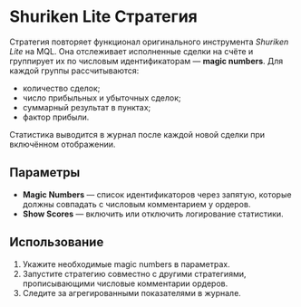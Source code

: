 # Shuriken Lite Стратегия

Стратегия повторяет функционал оригинального инструмента *Shuriken Lite* на MQL. Она отслеживает исполненные сделки на счёте и группирует их по числовым идентификаторам — **magic numbers**. Для каждой группы рассчитываются:

- количество сделок;
- число прибыльных и убыточных сделок;
- суммарный результат в пунктах;
- фактор прибыли.

Статистика выводится в журнал после каждой новой сделки при включённом отображении.

## Параметры

- **Magic Numbers** — список идентификаторов через запятую, которые должны совпадать с числовым комментарием у ордеров.
- **Show Scores** — включить или отключить логирование статистики.

## Использование

1. Укажите необходимые magic numbers в параметрах.
2. Запустите стратегию совместно с другими стратегиями, прописывающими числовые комментарии ордеров.
3. Следите за агрегированными показателями в журнале.
